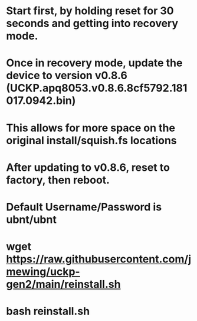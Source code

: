 # Start first, by holding reset for 30 seconds and getting into recovery mode.
# Once in recovery mode, update the device to version v0.8.6 (UCKP.apq8053.v0.8.6.8cf5792.181017.0942.bin)
# This allows for more space on the original install/squish.fs locations
# After updating to v0.8.6, reset to factory, then reboot.
# Default Username/Password is ubnt/ubnt
# wget https://raw.githubusercontent.com/jmewing/uckp-gen2/main/reinstall.sh
# bash reinstall.sh

